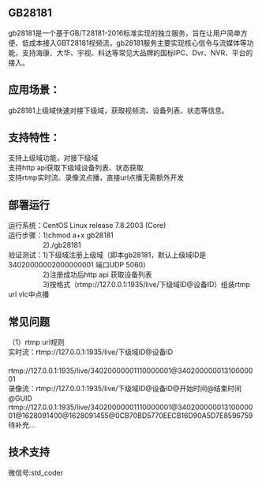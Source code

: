 ## GB28181
gb28181是一个基于GB/T28181-2016标准实现的独立服务，旨在让用户简单方便、低成本接入GBT28181视频流，gb28181服务主要实现核心信令与流媒体等功能，支持海康、大华、宇视、科达等常见大品牌的国标IPC、Dvr、NVR、平台的接入。

## 应用场景：  
gb28181上级域快速对接下级域，获取视频流、设备列表、状态等信息。  

## 支持特性：
支持上级域功能，对接下级域  
支持http api获取下级域设备列表、状态获取  
支持rtmp实时流、录像流点播，直接url点播无需额外开发  


## 部署运行 
运行系统：CentOS Linux release 7.8.2003 (Core)  
运行步骤：1)chmod a+x gb28181  
　　　　　2)./gb28181  
验证测试：1)下级域注册上级域（即本gb28181，默认上级域ID是34020000002000000001 端口UDP 5060）  
　　　　　2)注册成功后http api 获取设备列表  
　　　　　3)按格式（rtmp://127.0.0.1:1935/live/下级域ID@设备ID）组装rtmp url vlc中点播  
         
## 常见问题
（1）rtmp url规则  
实时流：rtmp://127.0.0.1:1935/live/下级域ID@设备ID  
　　　　rtmp://127.0.0.1:1935/live/34020000001110000001@34020000001310000001  
录像流：rtmp://127.0.0.1:1935/live/下级域ID@设备ID@开始时间@结束时间@GUID　　
       rtmp://127.0.0.1:1935/live/34020000001110000001@34020000001310000001@1628091400@1628091455@0CB70BD5770EECB16D90A5D7E8596759  
待补充...  

## 技术支持
微信号:std_coder

